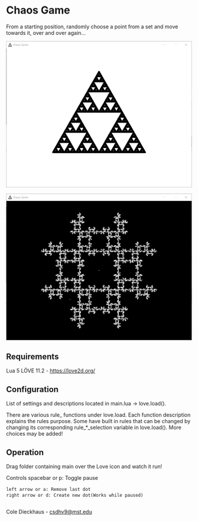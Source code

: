 ﻿# Chaos Game
From a starting position, randomly choose a point from a set and move towards it, over and over again...

![Generated sierpinski triange](img/Chaos-Game_Triangle.PNG)

![Generated sierpinski triange](img/Chaos-Game_Snowflake.PNG)

## Requirements
Lua 5
LÖVE 11.2 - https://love2d.org/


## Configuration
List of settings and descriptions located in main.lua -> love.load().

There are various rule_ functions under love.load. Each function description explains the rules purpose. Some have built in rules that can be changed by changing its corresponding rule_*_selection variable in love.load(). More choices may be added!

## Operation
Drag folder containing main over the Love icon and watch it run!

Controls
    spacebar or p: Toggle pause
	
	left arrow or a: Remove last dot
	right arrow or d: Create new dot(Works while paused)
	
## 
Cole Dieckhaus - csdhv9@mst.edu